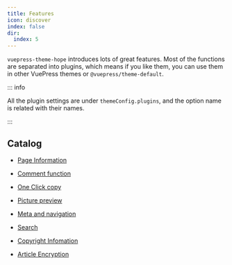 ```yaml
---
title: Features
icon: discover
index: false
dir:
  index: 5
---
```


`vuepress-theme-hope` introduces lots of great features. Most of the functions are separated into plugins, which means if you like them, you can use them in other VuePress themes or `@vuepress/theme-default`.

::: info

All the plugin settings are under `themeConfig.plugins`, and the option name is related with their names.

:::

## Catalog

- [Page Information](page-info.md)

- [Comment function](comment.md)

- [One Click copy](copy-code.md)

- [Picture preview](photo-swipe.md)

- [Meta and navigation](meta.md)

- [Search](search.md)

- [Copyright Infomation](copyright.md)

- [Article Encryption](encrypt.md)
